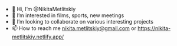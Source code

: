 - 👋 Hi, I’m @NikitaMetlitskiy
- 👀 I’m interested in films, sports, new meetings
- 💞️ I’m looking to collaborate on various interesting projects
- 📫 How to reach me nikita.metlitskiy@gmail.com or https://nikita-metlitskiy.netlify.app/
